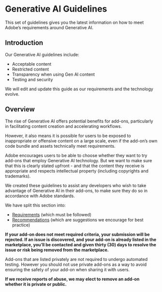 # Generative AI Guidelines

This set of guidelines gives you the latest information on how to meet Adobe’s requirements around Generative AI.

## Introduction

Our Generative AI guidelines include:

- Acceptable content
- Restricted content
- Transparency when using Gen AI content
- Testing and security

We will edit and update this guide as our requirements and the technology evolve.

## Overview

The rise of Generative AI offers potential benefits for add-ons, particularly in facilitating content creation and accelerating workflows. 

However, it also means it is possible for users to be exposed to inappropriate or offensive content on a large scale, even if the add-on’s own code bundle and assets technically meet requirements.

Adobe encourages users to be able to choose whether they want to try add-ons that employ Generative AI technology. But we want to make sure that this is clearly stated upfront - and that the content they receive is appropriate and respects intellectual property (including copyrights and trademarks).

We created these guidelines to assist any developers who wish to take advantage of Generative AI in their add-ons, to make sure they do so in accordance with Adobe standards. 

We have split this section into:
- [Requirements](./requirements.md) (which must be followed)
- [Recommendations](./recommendations.md) (which are suggestions we encourage for best practice)

**If your add-on does not meet required criteria, your submission will be rejected. If an issue is discovered, and your add-on is already listed in the marketplace, you’ll be contacted and given thirty (30) days to resolve the issue or risk being removed from the marketplace.**

Add-ons that are listed privately are not required to undergo automated testing. However you should not use private add-ons as a way to avoid ensuring the safety of your add-on when sharing it with users. 

<InlineAlert slots="text" variant="warning"/>

**If we receive reports of abuse, we may elect to remove an add-on whether it is private or public.**
